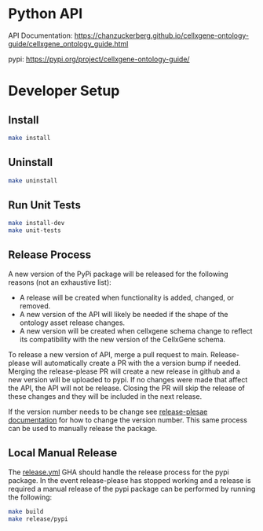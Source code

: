 # Python API

API Documentation: https://chanzuckerberg.github.io/cellxgene-ontology-guide/cellxgene_ontology_guide.html

pypi: https://pypi.org/project/cellxgene-ontology-guide/

# Developer Setup

## Install

```bash
make install
```

## Uninstall

```bash
make uninstall
```

## Run Unit Tests

```bash
make install-dev
make unit-tests
```

## Release Process

A new version of the PyPi package will be released for the following reasons (not an exhaustive list):

- A release will be created when functionality is added, changed, or removed.
- A new version of the API will likely be needed if the shape of the ontology asset release changes.
- A new version will be created when cellxgene schema change to reflect its compatibility with the new version of the CellxGene schema.

To release a new version of API, merge a pull request to main. Release-please will automatically create a PR with the a version bump if needed. Merging the release-please PR will create a new release in github and a new version will be uploaded to pypi. If no changes were made that affect the API, the API will not be release. Closing the PR will skip the release of these changes and they will be included in the next release.

If the version number needs to be change see [release-plesae documentation](https://github.com/googleapis/release-please?tab=readme-ov-file#how-do-i-change-the-version-number) for how to change the version number. This same process can be used to manually release the package.

## Local Manual Release

The [release.yml](../../.github/workflows/release.yml) GHA should handle the release process for the pypi package. In the event release-please has stopped working and a release is required a manual release of the pypi package can be performed by running the following:

```bash
make build
make release/pypi
```
